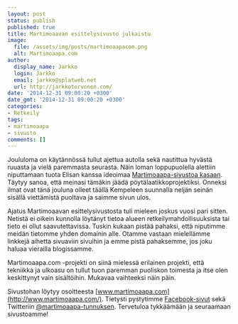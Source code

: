 ```yaml
---
layout: post
status: publish
published: true
title: Martimoaavan esittelysivusto julkaistu
image:
  file: /assets/img/posts/martimoaapacom.png
  alt: Martimoaapa.com
author:
  display_name: Jarkko
  login: Jarkko
  email: jarkko@splatweb.net
  url: http://jarkkotervonen.com/
date: '2014-12-31 09:00:20 +0300'
date_gmt: '2014-12-31 09:00:20 +0300'
categories:
- Retkeily
tags:
- martimoaapa
- sivusto
comments: []
---
```

Joululoma on käytännössä tullut ajettua autolla sekä nautittua hyvästä ruuasta ja vielä paremmasta seurasta. Näin loman loppupuolella alettiin niputtamaan tuota Elisan kanssa ideoimaa [Martimoaapa-sivustoa kasaan](http://www.martimoaapa.com/). Täytyy sanoa, että meinasi tämäkin jäädä pöytälaatikkoprojektiksi. Onneksi ilmat ovat tänä jouluna olleet täällä Kempeleen suunnalla neljän seinän sisällä viettämistä puoltava ja saimme sivun ulos.

Ajatus Martimoaavan esittelysivustosta tuli mieleen joskus vuosi pari sitten. Netistä ei oikein kunnolla löytänyt tietoa alueen retkeilymahdollisuuksista tai tieto ei ollut saavutettavissa. Tuskin kukaan pistää pahaksi, että niputimme meidän tietomme yhden domainin alle. Otamme vastaan mielellämme linkkejä aihetta sivuaviin sivuihin ja emme pistä pahaksemme, jos joku haluaa vierailla blogissamme.

Martimoaapa.com -projekti on siinä mielessä erilainen projekti, että tekniikka ja ulkoasu on tullut tuon paremman puoliskon toimesta ja itse olen keskittynyt vain sisältöihin. Mukavaa vaihteeksi näin päin.

Sivustohan löytyy osoitteesta [www.martimoaapa.com](http://www.martimoaapa.com/). Tietysti pystytimme [Facebook-sivut](https://www.facebook.com/martimoaapacom) sekä Twitteriin [@martimoaapa-tunnuksen](https://twitter.com/martimoaapa). Tervetuloa tykkäämään ja seuraamaan sivustoamme!

